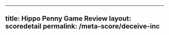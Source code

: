 ---
        
title: Hippo Penny Game Review
layout: scoredetail
permalink: /meta-score/deceive-inc
---